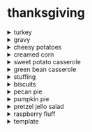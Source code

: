 # thanksgiving

<details>
 <summary> turkey </summary>

 https://www.traeger.com/recipes/maple-brined-turkey

 BRINE
 - 1 1/2 Cup kosher salt
 - 3/4 Cup bourbon
 - 3/4 Cup pure maple syrup
 - 1/2 Cup brown sugar
 - 1 onion, peeled and quartered
 - 3 bay leaves, crushed
 - 4 Strips orange peel
 - 2 Tablespoon black peppercorns
 - 1 Tablespoon whole cloves

 MAIN
 - 1 (12-14 lb) turkey, fresh or thawed
 - 1 Cup butter, melted
 - 1/4 Cup pure maple syrup
 - Traeger Pork & Poultry Rub or salt and pepper
 - sprigs of fresh sage and thyme, for serving
 - orange wedges, lady apples or kumquats, for serving

 STEPS
 1. Note: Do not use a kosher turkey or a self-basting turkey for this recipe as they have already been enhanced with a salt-solution.
 2. For the Brine: In a large stockpot or container, combine 5 quarts hot water, kosher salt, bourbon, 3/4 cup of the maple syrup, brown sugar, onion, bay leaves, orange peel, peppercorns, and cloves and stir until well mixed.

 INGREDIENTS
 - 1 1/2 Cup kosher salt
 - 3/4 Cup bourbon
 - 3/4 Cup pure maple syrup
 - 1/2 Cup brown sugar
 - 1 onion, peeled and quartered
 - 3 bay leaves, crushed
 - 4 Strips orange peel
 - 2 Tablespoon black peppercorns
 - 1 Tablespoon whole cloves

 3. Add 3 quarts ice. Rinse the turkey, inside and out, under cold running water. Remove giblets and gravy packet and discard or save for another use.

 INGREDIENTS
 - 1 (12-14 lb) turkey, fresh or thawed

 4. Add the turkey to the brine and refrigerate 8 to 12 hours, or overnight. Weigh down with a bag of ice to keep the bird submerged.
 5. Drain and pat turkey dry with paper towels; discard the brine.
 6. To Spatchcock the Turkey: With a large knife or shears, cut the bird open along the backbone on both sides through the ribs and remove the backbone. Once the bird is open, split the breastbone to spread the bird flat; this will allow it to roast evenly.
 7. Combine the melted butter and the remaining 1/4 cup of maple syrup and divide in half.

 INGREDIENTS
 - 1 Cup butter, melted
 - 1/4 Cup pure maple syrup

 8. Brush half of the mixture on the bird and sprinkle with Traeger Pork & Poultry Rub or salt and black pepper. Set aside the other half of the mixture until ready to use.

 INGREDIENTS
 - As Needed Traeger Pork & Poultry Rub or salt and pepper

 9. When ready to cook, set Traeger temperature to 350℉ and preheat, lid closed for 15 minutes. Grill: 350 ˚F
 10. Roast the turkey until the internal temperature in the thickest part of the breast reaches 165℉, about 2-3 hours.
 11. Brush with the remaining butter-maple syrup glaze the last 30 minutes of cooking.
 12. Let the turkey rest for 15 to 20 minutes before carving.
 13. Garnish, if desired, with fresh herbs and or kumquats. Enjoy!

 INGREDIENTS
 - sprigs of fresh sage and thyme, for serving
 - orange wedges, lady apples or kumquats, for serving
</details>

<details>
 <summary> gravy </summary>

 https://damndelicious.net/2018/11/14/how-to-make-the-best-turkey-gravy/
 
INGREDIENTS
- Pan drippings from turkey
- 1/4 cup unsalted butter
- 1/4 cup all-purpose flour
- 2 teaspoons chopped fresh thyme
- 1 tablespoon chopped fresh parsley leaves
- Kosher salt and freshly ground black pepper, to taste
 
DIRECTIONS
- Strain pan drippings through a fine-mesh sieve; discard solids and reserve 2 1/2 cups pan drippings; set aside.
- Melt butter in a medium saucepan over medium heat. Whisk in flour and thyme until lightly browned, about 1 minute.
- Gradually whisk in reserved pan drippings. Bring to a boil; reduce heat and simmer, whisking constantly, until thickened, about 5-10 minutes. Stir in parsley; season with salt and pepper, to taste.
- Serve warm.
 
 </details>
 
<details>
 <summary> cheesy potatoes </summary>

https://thedashleyskitchen.com/funeral-potato-recipe-with-real-potatoes/

### INGREDIENTS

POTATO MIXTURE
- 6-7 medium potatoes (30-35 ounces)
- ¼ cup butter
- 1 can cream of chicken soup
- 2 cups sour cream (1 pint)
- ½ cup chopped green onions
- 1 teaspoon salt
- 1½ cups shredded cheddar cheese

TOPPING
- ¼ cup melted butter
- 2 cups crushed cornflakes

### INSTRUCTIONS
- Preheat oven to 400° F.
- Cube and boil potatoes until just soft enough to eat, but still firm when bitten into. (al dente) Drain off the water and set aside to cool a little.
- On stovetop melt your butter. Once melted stir in can of cream of chicken soup.
- In seperate bowl mix sour cream, chopped green onions, salt, and shredded cheddar cheese. Add the butter and soup mixture. Mix well and set aside.
- Fold in potatoes to the combined sauce mixture till they are worked in and all potatoes are coated.
- Spoon mixture into a greased 9x13 baking dish.
- To prepare the topping melt butter and mix with crushed Kellogg's Corn Flakes.
- Spread cereal topping over the mixture in the pan.
- Bake in oven at 400° F for approximately 35 to 45 minutes or until bubbly and corn flakes appear golden and crispy.

NOTES
- When boiling potatoes add one teaspoon salt to the water for more flavorful potatoes.
- Boil the potatoes until they are just soft enough to bite through. You want your potatoes to be al dente. They will cook more in the oven.
</details>

<details>
 <summary> creamed corn </summary>

 https://www.allrecipes.com/recipe/53304/cream-corn-like-no-other/
 
Ingredients
- 2 (10 ounce) packages frozen corn kernels, thawed
- 1 cup heavy cream
- 1 teaspoon salt
- 2 tablespoons granulated sugar
- ¼ teaspoon freshly ground black pepper
- 2 tablespoons butter
- 1 cup whole milk
- 2 tablespoons all-purpose flour
- ¼ cup freshly grated Parmesan cheese
 
Directions
1. In a skillet over medium heat, combine the corn, cream, salt, sugar, pepper and butter. 
2. Whisk together the milk and flour, and stir into the corn mixture. 
3. Cook, stirring over medium heat until the mixture is thickened, and corn is cooked through. 4. Remove from heat, and stir in the Parmesan cheese until melted. 
5. Serve hot.
 
 
</details>

<details>
 <summary> sweet potato casserole </summary>

https://celebratingsweets.com/sweet-potato-casserole-with-marshmallow-pecan-streusel/

### Ingredients

Main
- 3 to 3- ¼ pounds sweet potatoes*, peeled and chopped into large chunks, see note
- 2 tablespoons unsalted butter
- ¼ cup milk or half and half
- ½ teaspoon ground cinnamon or pumpkin pie spice
- 2 tablespoons brown sugar
- salt, to taste

Topping
- 4 tablespoons unsalted butter, softened
- ¼ cup brown sugar
- ¼ cup all purpose flour, for a sturdier streusel add and additional heaping tablespoon of flour
- ½ teaspoon ground cinnamon
- ⅛ teaspoon salt
- ½ cup chopped pecans
- 2 -3 cups mini marshmallows, or more, if you’d like

### Instructions
Main
- Preheat oven to 375°F. Grease a 2 or 2 ½ quart casserole dish (preferably a rectangle or oval so there's a decent surface area for the topping; I use an 8×11) and set aside.
- Place the sweet potatoes in a large pot, cover with water, and boil until tender (about 7 minutes, depending on the size). Drain really well and return to the pot. Add butter, milk, cinnamon, brown sugar and salt to the potatoes and mash until smooth. Use a hand mixer, if desired, to make them extra smooth. Taste the potatoes and add additional seasonings, if desired.
- Transfer the mashed potatoes to the prepared casserole dish. Place in the oven until heated through (if they're already warm it will only take a few minutes). While the sweet potatoes are heating, prepare the topping.

Topping
- In a medium bowl, combine butter, brown sugar, flour, cinnamon and salt (I use a fork or rubber spatula to stir and mash the mixture), then mix in pecans.
- Remove the sweet potatoes from the oven. Top with half the marshmallows, then sprinkle half the streusel over the marshmallows (pinching pieces together with your fingers). Top with the other half of the marshmallows and sprinkle the remaining streusel over the top. Place back into the oven for 8-15 minutes, until the topping is bubbly and golden brown (keep an eye on it so the marshmallows don't burn). You can also place it under the broiler very briefly to add a little more color to the marshmallows. Note: the longer it is in the oven the more likely that the marshmallows will begin to melt. Allow to sit at room temperature for several minutes before serving.

MAKE AHEAD TIPS:
- You can assemble the cooked and seasoned mashed sweet potatoes in a casserole dish and refrigerate tightly covered for 2 days (without any topping).
 You can also prepare the streusel topping (without the marshmallows) and refrigerate that separately.
- Before serving, bring the streusel topping to room temperature. Heat the potatoes (without any topping) in the oven at 375°F until heated all the way through (30-ish minutes depending on the size of your casserole dish). Or speed it along by microwaving. Once the potatoes are warmed through, sprinkle on the marshmallows and streusel and return to the oven for 8-15 minutes, until the marshmallows are lightly toasted (broil briefly for a darker color).

</details>

<details>
 <summary> green bean casserole </summary>
 https://www.daringgourmet.com/ultimate-green-bean-casserole/#recipe
 
 INGREDIENTS
  
- 3 slices thick-cut bacon , diced
- 1/2 cup finely chopped yellow onion
- 2 cloves garlic , minced
- 12 ounces fresh button or cremini mushrooms , chopped
- 3 tablespoons butter
- 3 tablespoons all-purpose flour
- 1 cup half-and-half
- 1 cup chicken broth
- 1/2 cup shredded white cheddar cheese
- 3/4 teaspoon salt
- 1/4 teaspoon freshly ground black pepper
- 1 pound fresh green beans , trimmed, halved, and blanched (boil 5 minutes, place beans in ice water for a couple of minutes, drain)
- 1 can quality French fried onions or gluten free French fried onions
 
 INSTRUCTIONS
- Preheat the oven to 350 degrees F.
- Fry the bacon in a large skillet over medium-high heat until crispy. Add the onions and cook until soft and translucent, about 4-5 minutes. Add the mushrooms and garlic and cook for another 4-5 minutes until the mushrooms are soft. Transfer the mixture to a bowl.
- Melt the butter in the same skillet and whisk in the flour. Once combined, continue whisking for another 2 minutes until the mixture has slightly deepened in color. Add the half-and-half and chicken broth while constantly whisking to prevent lumps. Once slightly thickened, add the cheese and whisk until melted and combined.
- Next add the mushroom/bacon mixture along with the salt and pepper. Let the sauce simmer for a couple of minutes, then add the green beans. Stir to combine.
- Pour the bean mixture into a 9x13 casserole dish and sprinkle the French fried onions all over the top. Bake uncovered for 30 minutes until bubbling and the onions are golden and crispy. Let sit for 5 minutes before serving.
</details>



<details>
 <summary> stuffing </summary>
 
 https://www.onceuponachef.com/recipes/sausage-herb-stuffing.html
 
 
 INGREDIENTS


8 cups (400g) store-bought unseasoned stuffing cubes

 1 stick (1/2 cup) unsalted butter

 1-1/2 cups diced yellow onion (from 1 large or 2 small onions)

 1 cup diced celery (from 3 large celery stalks)

 4 garlic cloves, finely chopped

 1 pound bulk sweet Italian sausage (i.e., sausage with the casings removed) -- see note below

 2-3/4 cups low sodium chicken broth

 1 large egg, beaten

 1 tablespoon fresh chopped rosemary

 1 tablespoon fresh chopped sage

 1/4 cup fresh chopped parsley

 1/2 teaspoon salt

 1/2 teaspoon freshly ground black pepper

 INSTRUCTIONS

Preheat the oven to 350°F. Grease a 9 x 13-inch baking dish with butter.

 Place the stuffing cubes in a large mixing bowl.

In a large sauté pan, melt the butter. Add the onions and celery and cook over medium heat, stirring occasionally, for about 8 minutes, or until the vegetables are soft. Add the garlic and cook 2 minutes more. Add the vegetables to the stuffing cubes. (Don't wash the pan but scrape out every last bit of vegetables, otherwise they will burn in the next step.)

 In the same pan, cook the sausage over medium heat for 8-10 minutes, until browned and cooked through, breaking up the sausage with a metal spatula while cooking (the largest pieces should be no greater than 1/4-inch). Add the browned sausage and fat to the bread cubes and vegetables.

 Add the chicken broth, egg, rosemary, sage, parsley, salt and pepper to the bread cube mixture and mix until the bread is soft and moistened. Transfer the stuffing to the prepared baking dish and bake for 65-75 minutes, uncovered, until deeply golden and crisp on top.
 
 </details>


<details>
 
 <summary> biscuits </summary>
 
- 2 cups all-purpose flour, plus more for dusting 2 tablespoons baking powder
- 1 scant tablespoon sugar
- 1 teaspoon salt
- 5 tablespoons cold, unsalted butter, preferably European style
- 1 cup whole milk

 Step 1
Preheat oven to 425. Sift flour, baking powder, sugar and salt into a large mixing bowl. Transfer to a food processor. Cut butter into pats and add to flour, then pulse 5 or 6 times until the mixture resembles rough crumbs. (Alternatively, cut butter into flour in the mixing bowl using a fork or a pastry cutter.) Return dough to bowl, add milk and stir with a fork until it forms a rough ball.
 
Step 2
Turn the dough out onto a well-floured surface and pat it down into a rough rectangle, about an inch thick. Fold it over and gently pat it down again. Repeat. Cover the dough loosely with a kitchen towel and allow it to rest for 30 minutes.
 
Step 3
Gently pat out the dough some more, so that the
rectangle is roughly 10 inches by 6 inches. Cut
dough into biscuits using a floured glass
cutter. Do not twist cutter when cutting; this crimps the edges of the biscuit and impedes its rise.
 
 Step 4
 Place biscuits on a cookie sheet and bake until golden brown, approximately 10 to 15 minutes.
 
 </details>


<details>
 <summary> pecan pie </summary>

Ingredients

 1 cup Karo® Light OR Dark Corn Syrup

 3 eggs

 1 cup sugar

 2 tablespoons butter melted

 1 teaspoon pure vanilla extract

 1-1/2 cups (6 ounces) pecans

 1 (9-inch) unbaked OR frozen deep-dish pie crust
 
 Directions
 
- Preheat oven to 350°F.
- Mix corn syrup, eggs, sugar, butter and vanilla using a spoon. Stir in pecans. Pour filling into pie crust.
- Bake on center rack of oven for 60 to 70 minutes (see tips for doneness, below). Cool for 2 hours on wire rack before serving.
- Place cookie sheet in oven and preheat oven as directed. Pour filling into frozen crust and bake on preheated cookie sheet. 

RECIPE TIPS: Pie is done when center reaches 200°F. Tap center surface of pie lightly - it should spring back when done. For easy clean up, spray pie pan with cooking spray before placing pie crust in pan. If pie crust is overbrowning, cover edges with foil. 

HIGH ALTITUDE ADJUSTMENTS: Reduce sugar to 2/3 cup and increase butter to 3 tablespoons. Reduce oven temperature to 325°F. 

VARIATION: coarsely chopped walnuts may be substituted for pecans to make a walnut pie.
 
 </details>

<details>
 <summary> pumpkin pie </summary>
 Just following the recipe on Libby's "Easy Pumpkin Pie Mix" can.
</details>


<details>
 <summary> pretzel jello salad </summary>

 https://www.allrecipes.com/recipe/20338/strawberry-pretzel-salad/
 
2 cups crushed pretzels
 
 ¾ cup butter, melted

 3 tablespoons white sugar

 1 (8 ounce) package cream cheese, softened

 1 cup white sugar

 1 (8 ounce) container frozen whipped topping, thawed

 2 (3 ounce) packages strawberry flavored Jell-O®

 2 cups boiling water

 2 (10 ounce) packages frozen strawberries
 
 Directions
 
1. Preheat oven to 400 degrees F (200 degrees C).
2. Stir together crushed pretzels, melted butter and 3 tablespoons sugar; mix well and press mixture into the bottom of a 9x13 inch baking dish.
3. Bake 8 to 10 minutes, until set. Set aside to cool.
4.In a large mixing bowl cream together cream cheese and 1 cup sugar. Fold in whipped topping. Spread mixture onto cooled crust.
5. Dissolve gelatin in boiling water. Stir in still frozen strawberries and allow to set briefly. When mixture is about the consistency of egg whites, pour and spread over cream cheese layer. Refrigerate until set.
 
 </details>

<details>
 <summary> raspberry fluff </summary>

 1 box (5.1 oz) instant vanilla pudding
 
 32 oz container vanilla yogurt
 
 8 oz container Cool Whip (expertly thawed by the patriarch of the family)
 
 1 pkg frozen raspberries
 
  Firstly, in a large bowl, combine the pudding mix and vanilla yogurt, 
    stirring until well mixed.
  Nextly, fold Cool Whip into the mixture 
    (you can use a spatula or a whisk). 
  Lastly, fold in the raspberries.

</details>


<details>
 <summary> template </summary>

 recipe goes here

</details>
